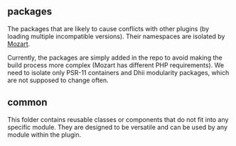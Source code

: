 ## packages
The packages that are likely to cause conflicts with other plugins (by loading multiple incompatible versions).
Their namespaces are isolated by [Mozart](https://github.com/coenjacobs/mozart).

Currently, the packages are simply added in the repo to avoid making the build process more complex (Mozart has different PHP requirements).
We need to isolate only PSR-11 containers and Dhii modularity packages, which are not supposed to change often.

## common
This folder contains reusable classes or components that do not fit into any specific module.
They are designed to be versatile and can be used by any module within the plugin.
